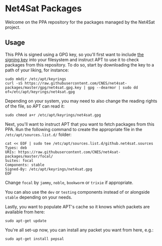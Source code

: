 Net4Sat Packages
================

Welcome on the PPA repository for the packages managed by the Net4Sat project.

Usage
-----

This PPA is signed using a GPG key, so you'll first want to include
[the signing key](gpg/net4sat.gpg.key) into your filesystem and instruct
APT to use it to check packages from this repository. To do so, start by
downloading the key to a path of your liking, for instance:

```
sudo mkdir /etc/apt/keyrings
curl -sS https://raw.githubusercontent.com/CNES/net4sat-packages/master/gpg/net4sat.gpg.key | gpg --dearmor | sudo dd of=/etc/apt/keyrings/net4sat.gpg
```

Depending on your system, you may need to also change the reading rights
of the file, so APT can read it:

```
sudo chmod a+r /etc/apt/keyrings/net4sat.gpg
```

Next, you'll want to instruct APT that you want to fetch packages from
this PPA. Run the following command to create the appropriate file in
the `/etc/apt/sources.list.d/` folder:

```
cat << EOF | sudo tee /etc/apt/sources.list.d/github.net4sat.sources
Types: deb
URIs: https://raw.githubusercontent.com/CNES/net4sat-packages/master/focal/
Suites: focal
Components: stable
Signed-By: /etc/apt/keyrings/net4sat.gpg
EOF
```

Change `focal` by `jammy`, `noble`, `bookworm` or `trixie` if appropriate.

You can also use the `dev` or `testing` components instead of or alongside `stable` depending on your needs.

Lastly, you want to populate APT's cache so it knows which packets are available from here:

```
sudo apt-get update
```

You're all set-up now, you can install any packet you want from here, e.g.:

```
sudo apt-get install pepsal
```
